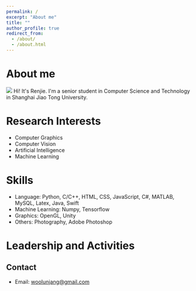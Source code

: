 ```yaml
---
permalink: /
excerpt: "About me"
title: ""
author_profile: true
redirect_from: 
  - /about/
  - /about.html
---
```

<!-- 
个人简介：100-150w
CV链接
Skills选自CV
照片：展示多方面的experience
联系方式 -->
# About me
<img src="https://renjie-woo.github.io/images/profile.png" />
Hi! It's Renjie. I'm a senior student in Computer Science and Technology in Shanghai Jiao Tong University.

# Research Interests
* Computer Graphics
* Computer Vision
* Artificial Intelligence
* Machine Learning

# Skills
* Language: Python, C/C++, HTML, CSS, JavaScript, C#, MATLAB, MySQL, Latex, Java, Swift
* Machine Learning: Numpy, Tensorflow
* Graphics: OpenGL, Unity
* Others: Photography, Adobe Photoshop

# Leadership and Activities

## Contact
- Email: woolunjang@gmail.com

<!-- 
<span style="color:purple">**Here's a demo video showing how our intelligent traffic light learn the greenwave!** </span> 
<iframe width="560" height="315" src="https://www.youtube.com/embed/0zeHDpv361Q" frameborder="0" allow="accelerometer; autoplay; encrypted-media; gyroscope; picture-in-picture" allowfullscreen></iframe>
-->
